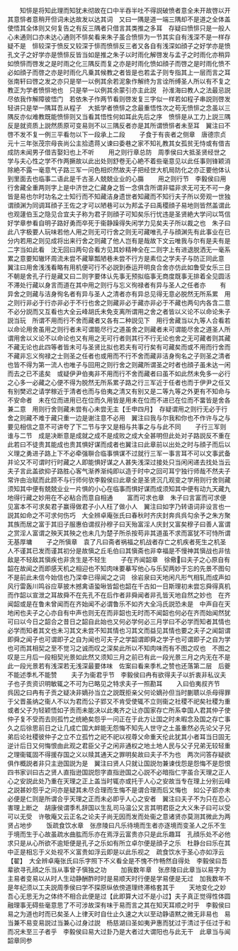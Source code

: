 <!-- { "loadSidebar": true } -->
　　知悱是将知此理而知犹未彻故在口中半吞半吐不得説破愤者意全未开故啓以开其意悱者意稍开但词未达故发以达其词　又曰一隅是道一端三隅却不是道之全体盖使悟其全体则又何复告之有反三隅者只借言其类推之多耳　存疑曰愤悱只是一般人心未通则口亦未达心通则不悱矣看来朱子虽合愤悱为一节其实自有浅深不是一样存疑不是　悱较深于愤反又较深于悱而愤悱反三者又各自有浅深如顔子之好学亦是愤孔文子之好学亦是愤悱反皆当如是推之朱子以时雨化解啓发与孟子之时雨化亦稍异如愤悱而啓发之是时雨之化三隅反而复之亦是时雨化愤如顔子而啓之是时雨化愤不必如顔子而啓之亦是时雨化凡乗其候教之者皆是也若孟子则专指其上一层而言之耳　张南轩曰啓之发之亦只是举一以例其余若泥象作解终为言诠所缚圣人所以有不复之教正为学者愤悱地也　只是举一以例其余蒙引亦主此説　孙淮海曰教人之法最忌説尽依我作解障彼悟门　若依朱子作两节看则啓发复三字似一样若如程子串説则啓发轻讲只是举一隅耳吾从程子　大抵学者愤悱之念最重悟性次之苟无愤悱之念虽以三隅反亦似难教既能愤悱则又当看其悟性何如耳此先后之序　愤悱是从工力上説三隅反是就资质上説然质原可变易则不以三隅反者亦是其所谓愤悱者未至耳　翼注曰不啓不发不复一例三平看勿以下一段承上二段
　　子食于有丧者之侧章　唐德宗贞元十三年张茂宗母丧尚公主拾遗蒋乂谏曰委巷之家不知礼教其女孤贫无恃或有借吉成防未闻男子借吉娶妇也上不听
　　用之则行章总防　周季侯曰大抵圣贤经世之学与夫心性之学不作两撅故以此出处则舒卷无心絶不着些毫意见以此任事则锋颖消除絶不露一毫意气子路三军一问色相炽然故夫子把经世大机局防化之亦正要他体认到里面去也临事二语此是千古圣人兢兢业业的心膓
　　用之则行节　李毅侯曰用行舍藏全重两则字上是中济世之仁藏身之哲一念俱含所谓非韫非求无可无不可一身皆是易也尔时功名之士知行而不知藏洁身遗世者知藏而不知行夫子所以旁观一世独谓顔渊为同调耳顔子王佐之才可以陋巷可以为邦孟子曰禹稷顔子易地则皆然盖谓此也观蘧伯玉之隐见合宜夫子称为君子则顔子可知矣乐行忧违是圣贤絶大学问以笃信好学章参看自明子路好勇而卒死于衞静躁得失闲学力见矣夫子所以裁之也　朱子曰此八字极要人玩味若他人用之则无可行舍之则无可藏唯孔子与顔渊先有此事业在已分内若用之则见成将出来行舍之则藏了他人岂有是哉故下文云唯我与尔有是夫有是二字当如此看　沈无回曰两句合看方见其妙精神全在二则字上有进退脱洒无一毫系累之意要知辙环周流未尝不藏箪瓢陋巷未尝不行方是素位之学夫子与防正同此意　翼注曰用舍浅浅看略有用机便可行不必説到泰运开明良合舍亦仿此如鲁受女乐三日不朝是舍孔子行是藏又曰二则字要体认先事无预拟临事无商度既事无排着全见圆活不滞处行藏以身言而道在其中用之则行与忘义徇禄者有异与圣人之任者亦
　　有异舍之则藏与洁身徇名者有异与圣人之清者亦有异总见得无意必脱然无所系累　用之则行非必于行亦非必于不行也舍之则藏非必于藏亦非必于不藏也两句内各含二意不必分説而又互看也大全云峰胡氏未免支离所谓用之舍之者皆以义论不以命论朱子説当玩　所谓不用而行不舍而藏者又各有二种説见下　用行舍藏当以九等人合看若以命论用舍虽用之则行者未可谓能尽行之道虽舍之则藏者未可谓能尽舍之道圣人所谓用舍以义论不以命论也又有用之无可行者则其行不行无论也舍之无可藏者则其藏不藏无论也此四等者皆未可与圣贤比拟也若夫有可行矣有可藏矣而或不用而行舍而不藏非忘义徇禄之士则圣之任者也或用而不行不舍而藏非洁身徇名之子则圣之清者也皆不得为第一流人也唯子与回用之则行舍之则藏所谓圣之时者也顔子虽未达一闲而去之已不逺矣　或疑伊尹伯夷非不用而行不舍而藏者曰虽不如此然未免多一必行之心多一必藏之心便不得为脱然无所系累子路之行三军近于任者也而于伊尹之任又有别樊迟之请学稼近于清者也而与伯夷之清又有别又是二等九等之外更有不知命与不安命者　未在位而进用已在位而久用皆是用未在位而不进已在位而不畱皆是舍各兼二意　用则行舍则藏未尝有心未尝无主【壬申四月】　存疑谓用之则行无必于行舍之则藏不难于藏只重一边是谢注意不必用　翼注曰我与尔我和你也不作许与之与要见相信之意不可讲夸了下二节与字又是相与共事之与与此不同
　　子行三军则谁与二节　成是决断意是成就之成不是成败之成大全甚明但此处对子路説反不重在此若曰不徒贵其能成也贵其惧好谋而成者也翼注曰此章前以出处之时与顔子而后以义理之勇进子路上下不必牵强聨合临事惧谋不过就行三军一事言耳不可以文事武备并论又不可谓时行时藏之人即能惧好谋之人甚失浅深过接处只当闲闲递去找处当云夫子言此盖欲抑子路胜心客气渐养渐纯即以造于时中之回可耳宁独行师哉不然夫子常许由治赋而此顾不与行师何欤李毅侯曰此章全是圣贤沉几观变之学用则行舍则藏须知其中便有兢兢业业一片惧的小心在临事而惧好谋而成须知其中便有动九天藏九地得行藏之妙用在不必粘合而意自相通
　　富而可求也章　朱子曰言富而可求便见富本不可求矣君子赢得做君子小人枉了做小人　翼注曰如字乃转语词非设言也一説其如命之不可求何伤巧　大全辨卓庵张氏曰春秋时齐庆封奔呉呉勾余予之朱方聚其族而居之富于其旧子服惠伯谓叔孙穆子曰天殆富淫人庆封又富矣穆子曰善人富谓之赏淫人富谓之殃天其殃之也未几为楚子所杀按苟非其道虽不求而富犹不可恃所谓无基厚墉
　　子之所愼章　袁了凡曰斋者祸福之机战者存亡之机疾者死生之机圣人不谨其已发而谨其初分是故愼之丘毛伯曰其愼斋也非幸福是不慢神其愼战也非怯敌是不轻敌其愼疾也非贪生是不轻生
　　子在齐闻韶章　徐儆曰夫子之心原自有韶在故闻之而即感天机之相迎也不知肉味要摹写他心与乐契两妙于忘的先景不图句不是前此未信今始信也乃深幸已得闻之之词　徐岩泉曰天地闲凡形气相轧而成声如风行雷轰川鸣谷应草披木撼禽语蛩啾皆韶也韶在千古如一日斯理初未尝忘舜得真机而作韶以宣泄之耳故舜不在先孔不在后作者非舜闻者非孔皆天地自然之妙也　在齐闻韶或是在鲁未曾闻而在齐始闻不必谓鲁乐不如齐大全冯氏説恐未是　中声自在天地闲也夫子之心亦自有中声也则无在而非韶也无时而不闻韶也何必在齐而始闻然犹可曰以今日之韶合之昔日之韶自此始也又何必学何必三月学曰不必学而知者其情也必学而知者其文也未习其文未尝不知其情也习其文而益见其情也要之夫子之闻韶谓即舜之闻子也可谓即子之自为闻也可夫子之学韶谓即舜之学子也可谓即子之自为学也可而其相契之至不觉习之诚而叹之深矣此所以不知肉味而有不图之叹也　不图之叹是三月后一段相契光景如此然又须知三月之前已有此一段光景三月之内无在不是此一段光景若有浅深若无浅深最要体味　佐案曰看来季札之赞也还落第二层　后夔不能述季札不能赞
　　夫子为衞君乎节　李毅侯曰冉有欲得夫子以折衷非私议夫子也子贡资识明敏辄之不可为已略见之特求夫子一照勘耳
　　入曰伯夷叔齐节　呉因之曰冉有子贡之疑决非嫡孙当立之説既拒亲父何论嫡孙但当时蒯聩以杀母得罪于父晋虽纳之衞人不以为君而公子郢又不肯受使辄不立则衞之社稷不祀矣社稷为重或者父子为轻颖悟如子贡而未能决以此夷齐之让亦国家存亡所系幸国人君其仲子使仲子复不受而去则孤竹之统絶矣怨乎一问正在于此方让国之时未暇念及国之存亡事久之后徐思前日之让几成亡国大衅能无怨悔不知先人世守之土虽重然必先论父子兄弟后论社稷彼仲子之立不立孤竹之祀不祀以视尊父命重天伦此犹其小者耳当日固无逆计后日又何悔恨由此观之君臣父子之闲非通权之地土地人民与父子兄弟无较轻重之理衞辄固不得援存国之义以赎其通天之罪明矣故曰夫子不为也　两次问答存疑欲俱作概説者非只主逊国説为是　翼注曰贤人只就让国説勿兼谏伐怨是怨悔不是怨恨　四书家训曰古之贤人直指逊国説怨字直指逊国之心説不必暗指仁字虽合天理之正人心之安説此处乃重在天理之正上盖当时辄亦或托于人心之安故当专在理上分别云峰之説甚妙怨乎之问亦是疑其未尽合理而生悔不是谓合理而后又悔也　如公子郢亦未必便是仁则是所谓合乎天理之正而未必即乎人心之安者　翼注曰夫子不为只在忍心害理上断之　胡康侯谓季札辞国以生乱司马温公又言其明君臣之大义朱子曰可以受可以无受　许敬庵又云正名之论夫子尚无因而发而处衞之意诸贤亦莫测其微此为两贤占地步
　　饭疏食饮水章　张彦陵曰凡乐待境而生者亦逐境而变圣人之乐不生于境而生于心故虽疏水曲肱而乐亦在焉浮云富贵亦只是此乐趣耳　孔顔乐处不必他求只是从心所欲不逾矩便是孔子之乐如有所立卓尔便是顔子之乐　杜静台曰乐在其中正是相忘于义处视不义富贵如浮云即是以此乐视之　疏食饮水于圣心亦如浮云【翟】　大全辨卓庵张氏曰乐字照下不义看全是不愧不怍畅然自得处　李毅侯曰吾辈欲寻孔顔之乐当从事曾子愼独之功
　　加我数年章　张彦陵曰此章当以易字为主易者变易以从时人生动静酬酢时时是易顺天时行便是学易便是无过　加我数年不是年纪须以工夫説周季侯曰学不探原纵依傍道理终滞格套其于
　　天地变化之妙吾心无思无为之体终不相合此便是过【此即算大过不是小过】夫子真正觉得性体圆融理事无碍些毫意思了不可涉故深有味于易而言之其在知天耳顺之时乎　李毅侯曰易之为道也时而已矣圣人上律天时自仕止久速之大以至动静语黙之微无非易也　易当兼不易变易説过当兼心过身过説　杨慈湖曰圣如夷尹惠而犹过于清过于任过于和而况未至三子者乎　李毅侯曰易大过卦乃是大者过大谓阳也与此无干　此章当与闻韶章同参
